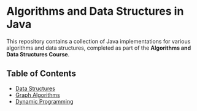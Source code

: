 # Algorithms and Data Structures in Java

This repository contains a collection of Java implementations for various algorithms and data structures, completed as part of the **Algorithms and Data Structures Course**.

## Table of Contents
- [Data Structures](#data-structures)
- [Graph Algorithms](#graph-algorithms)
- [Dynamic Programming](#dynamic-programming)
